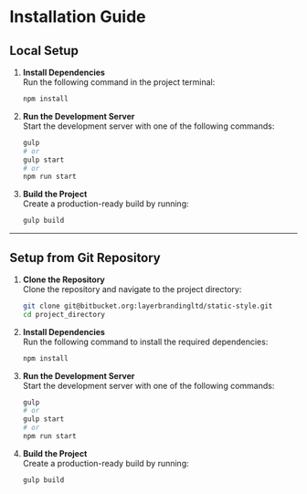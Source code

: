 # Installation Guide

## Local Setup

1. **Install Dependencies**  
   Run the following command in the project terminal:

   ```bash
   npm install
   ```

2. **Run the Development Server**  
   Start the development server with one of the following commands:

   ```bash
   gulp
   # or
   gulp start
   # or
   npm run start
   ```

3. **Build the Project**  
   Create a production-ready build by running:
   ```bash
   gulp build
   ```

---

## Setup from Git Repository

1. **Clone the Repository**  
   Clone the repository and navigate to the project directory:

   ```bash
   git clone git@bitbucket.org:layerbrandingltd/static-style.git
   cd project_directory
   ```

2. **Install Dependencies**  
   Run the following command to install the required dependencies:

   ```bash
   npm install
   ```

3. **Run the Development Server**  
   Start the development server with one of the following commands:

   ```bash
   gulp
   # or
   gulp start
   # or
   npm run start
   ```

4. **Build the Project**  
   Create a production-ready build by running:
   ```bash
   gulp build
   ```
